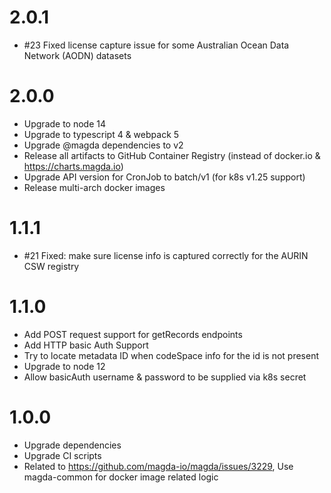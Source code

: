 # 2.0.1

-  #23 Fixed license capture issue for some Australian Ocean Data Network (AODN) datasets

# 2.0.0

-   Upgrade to node 14
-   Upgrade to typescript 4 & webpack 5
-   Upgrade @magda dependencies to v2
-   Release all artifacts to GitHub Container Registry (instead of docker.io & https://charts.magda.io)
-   Upgrade API version for CronJob to batch/v1 (for k8s v1.25 support)
-   Release multi-arch docker images

# 1.1.1

-   #21 Fixed: make sure license info is captured correctly for the AURIN CSW registry

# 1.1.0

-   Add POST request support for getRecords endpoints
-   Add HTTP basic Auth Support
-   Try to locate metadata ID when codeSpace info for the id is not present
-   Upgrade to node 12
-   Allow basicAuth username & password to be supplied via k8s secret

# 1.0.0

-   Upgrade dependencies
-   Upgrade CI scripts
-   Related to https://github.com/magda-io/magda/issues/3229, Use magda-common for docker image related logic
